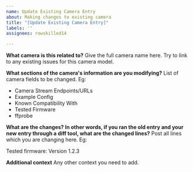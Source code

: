 ```yaml
---
name: Update Existing Camera Entry
about: Making changes to existing camera
title: "[Update Existing Camera Entry]"
labels: ''
assignees: rowskilled14

---
```


**What camera is this related to?**
Give the full camera name here.  Try to link to any existing issues for this camera model.  

**What sections of the camera's information are you modifying?**
List of camera fields to be changed.  Eg: 
* Camera Stream Endpoints/URLs
* Example Config
* Known Compatibility With 
* Tested Firmware
* ffprobe

**What are the changes?  In other words, if you ran the old entry and your new entry through a diff tool, what are the changed lines?**
Post all lines which you are changing here.  Eg:

Tested firmware: 
Version 1.2.3

**Additional context**
Any other context you need to add.

